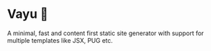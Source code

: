 # Vayu 💨

A minimal, fast and content first static site generator with support for multiple templates like JSX, PUG etc.
